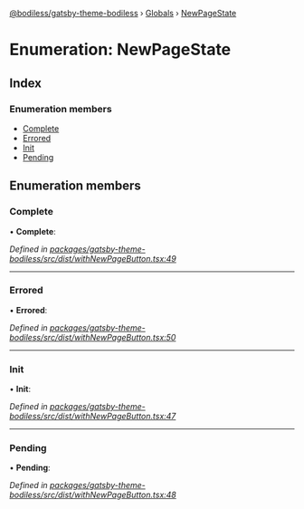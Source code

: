 [@bodiless/gatsby-theme-bodiless](../README.md) › [Globals](../globals.md) › [NewPageState](newpagestate.md)

# Enumeration: NewPageState

## Index

### Enumeration members

* [Complete](newpagestate.md#complete)
* [Errored](newpagestate.md#errored)
* [Init](newpagestate.md#init)
* [Pending](newpagestate.md#pending)

## Enumeration members

###  Complete

• **Complete**:

*Defined in [packages/gatsby-theme-bodiless/src/dist/withNewPageButton.tsx:49](https://github.com/konst8/Bodiless-JS/blob/d75ac97d/packages/gatsby-theme-bodiless/src/dist/withNewPageButton.tsx#L49)*

___

###  Errored

• **Errored**:

*Defined in [packages/gatsby-theme-bodiless/src/dist/withNewPageButton.tsx:50](https://github.com/konst8/Bodiless-JS/blob/d75ac97d/packages/gatsby-theme-bodiless/src/dist/withNewPageButton.tsx#L50)*

___

###  Init

• **Init**:

*Defined in [packages/gatsby-theme-bodiless/src/dist/withNewPageButton.tsx:47](https://github.com/konst8/Bodiless-JS/blob/d75ac97d/packages/gatsby-theme-bodiless/src/dist/withNewPageButton.tsx#L47)*

___

###  Pending

• **Pending**:

*Defined in [packages/gatsby-theme-bodiless/src/dist/withNewPageButton.tsx:48](https://github.com/konst8/Bodiless-JS/blob/d75ac97d/packages/gatsby-theme-bodiless/src/dist/withNewPageButton.tsx#L48)*
